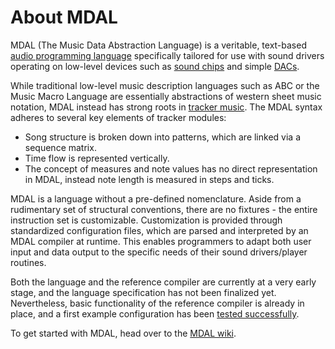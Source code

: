 # About MDAL

MDAL (The Music Data Abstraction Language) is a veritable, text-based [audio programming language](https://en.wikipedia.org/wiki/Audio_programming_language) specifically tailored for use with sound drivers operating on low-level devices such as [sound chips](https://en.wikipedia.org/wiki/Sound_chip) and simple [DACs](https://en.wikipedia.org/wiki/Digital-to-analog_converter).

While traditional low-level music description languages such as ABC or the Music Macro Language are essentially abstractions of western sheet music notation, MDAL instead has strong roots in [tracker music](https://en.wikipedia.org/wiki/Music_tracker). The MDAL syntax adheres to several key elements of tracker modules: 

- Song structure is broken down into patterns, which are linked via a sequence matrix.
- Time flow is represented vertically.
- The concept of measures and note values has no direct representation in MDAL, instead note length is measured in steps and ticks.

MDAL is a language without a pre-defined nomenclature. Aside from a rudimentary set of structural conventions, there are no fixtures - the entire instruction set is customizable. Customization is provided through standardized configuration files, which are parsed and interpreted by an MDAL compiler at runtime. This enables programmers to adapt both user input and data output to the specific needs of their sound drivers/player routines.

Both the language and the reference compiler are currently at a very early stage, and the language specification has not been finalized yet. Nevertheless, basic functionality of the reference compiler is already in place, and a first example configuration has been [tested successfully](http://randomflux.info/1bit/viewtopic.php?pid=1002#p1002).

To get started with MDAL, head over to the [MDAL wiki](https://github.com/utz82/MDAL/wiki).
